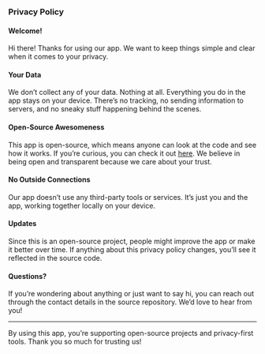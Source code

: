 ### Privacy Policy

#### Welcome!
Hi there! Thanks for using our app. We want to keep things simple and clear when it comes to your privacy.

#### Your Data
We don’t collect any of your data. Nothing at all. Everything you do in the app stays on your device. There’s no tracking, no sending information to servers, and no sneaky stuff happening behind the scenes.

#### Open-Source Awesomeness
This app is open-source, which means anyone can look at the code and see how it works. If you’re curious, you can check it out [here](link-to-repository). We believe in being open and transparent because we care about your trust.

#### No Outside Connections
Our app doesn’t use any third-party tools or services. It’s just you and the app, working together locally on your device.

#### Updates
Since this is an open-source project, people might improve the app or make it better over time. If anything about this privacy policy changes, you’ll see it reflected in the source code.

#### Questions?
If you’re wondering about anything or just want to say hi, you can reach out through the contact details in the source repository. We’d love to hear from you!

---
By using this app, you’re supporting open-source projects and privacy-first tools. Thank you so much for trusting us!

